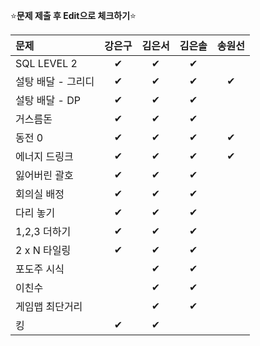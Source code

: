 ⭐**문제 제출 후 Edit으로 체크하기**⭐

|문제             |강은구|김은서|김은솔|송원선|
|:----------------|:----:|:----:|:----:|:----:|
|SQL LEVEL 2      |  ✔    | ✔  | ✔   |      |
|설탕 배달 - 그리디|   ✔  | ✔  |    ✔ |   ✔  |
|설탕 배달 - DP    |   ✔   | ✔  |   ✔ |      |
|거스름돈          |  ✔   | ✔  |    ✔ |      |
|동전 0            |   ✔  | ✔  |    ✔ |   ✔   |
|에너지 드링크     |  ✔   |  ✔  |    ✔ |  ✔   |
|잃어버린 괄호     |  ✔   |  ✔ |    ✔ |      |
|회의실 배정       |  ✔   |  ✔ |    ✔  |      |
|다리 놓기         |  ✔   |  ✔ |  ✔    |      |
|1,2,3 더하기      |  ✔   |  ✔ |  ✔    |      |
|2 x N 타일링      |  ✔   |  ✔ |  ✔    |      |
|포도주 시식       |      |   ✔|   ✔   |      |
|이친수            |      |   ✔|   ✔   |      |
|게임맵 최단거리    |      |   ✔|   ✔   |      |
|킹                |   ✔   | ✔  |      |      |

